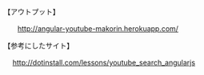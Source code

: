 【アウトプット】    

　　http://angular-youtube-makorin.herokuapp.com/ 


【参考にしたサイト】

 　 http://dotinstall.com/lessons/youtube_search_angularjs